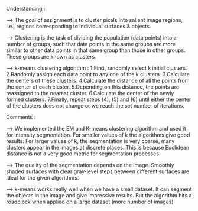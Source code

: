 Understanding : 

--> The goal of assignment is to cluster pixels into
salient image regions, i.e., regions corresponding to individual surfaces & objects.

--> Clustering is the task of dividing the population (data points) into a number of groups, such that data points in the same groups are more similar to other data points in that same group than those in other groups. These groups are known as clusters.

--> k-means clustering algorithm : 
	1.First, randomly select k initial clusters.
	2.Randomly assign each data point to any one of the k    clusters.
	3.Calculate the centers of these clusters.
	4.Calculate the distance of all the points from the center of each cluster.
	5.Depending on this distance, the points are reassigned to the nearest cluster.
	6.Calculate the center of the newly formed clusters.
	7.Finally, repeat steps (4), (5) and (6) until either the center of the clusters does not change or we reach the set number of iterations.


Comments :

--> We implemented the EM and K-means clustering algorithm and used it for intensity segmentation. For smaller values of k the algorithms give good results. For larger values of
k, the segmentation is very coarse, many clusters appear in the images at discrete places.
This is because Euclidean distance is not a very good metric for segmentation processes.

--> The quality of the segmentation depends on the image. Smoothly
shaded surfaces with clear gray-level steps between different surfaces are ideal for the given algorithms.

--> k-means works really well when we have a small dataset. It can segment the objects in the image and give impressive results. But the algorithm hits a roadblock when applied on a large dataset (more number of images)

